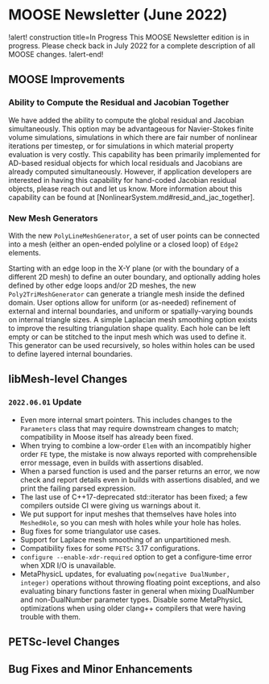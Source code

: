# MOOSE Newsletter (June 2022)

!alert! construction title=In Progress
This MOOSE Newsletter edition is in progress. Please check back in July 2022
for a complete description of all MOOSE changes.
!alert-end!

## MOOSE Improvements

### Ability to Compute the Residual and Jacobian Together

We have added the ability to compute the global residual and Jacobian
simultaneously. This option may be advantageous for Navier-Stokes finite volume
simulations, simulations in which there are fair number of nonlinear iterations
per timestep, or for simulations in which material property evaluation is very
costly. This capability has been primarily implemented for AD-based residual
objects for which local residuals and Jacobians are already computed
simultaneously. However, if application developers are interested in having this
capability for hand-coded Jacobian residual objects, please reach out and let us
know. More information about this capability can be found at
[NonlinearSystem.md#resid_and_jac_together].

### New Mesh Generators

With the new `PolyLineMeshGenerator`, a set of user points can be
connected into a mesh (either an open-ended polyline or a closed loop)
of `Edge2` elements.

Starting with an edge loop in the X-Y plane (or with the boundary of
a different 2D mesh) to define an outer boundary, and optionally
adding holes defined by other edge loops and/or 2D meshes, the new
`Poly2TriMeshGenerator` can generate a triangle mesh inside the
defined domain.  User options allow for uniform (or as-needed)
refinement of external and internal boundaries, and uniform or
spatially-varying bounds on internal triangle sizes.  A simple
Laplacian mesh smoothing option exists to improve the resulting
triangulation shape quality.  Each hole can be left empty or can be
stitched to the input mesh which was used to define it.  This
generator can be used recursively, so holes within holes can be used
to define layered internal boundaries.

## libMesh-level Changes

### `2022.06.01` Update

- Even more internal smart pointers.  This includes changes to the
  `Parameters` class that may require downstream changes to match;
  compatibility in Moose itself has already been fixed.
- When trying to combine a low-order `Elem` with an incompatibly
  higher order `FE` type, the mistake is now always reported with
  comprehensible error message, even in builds with assertions
  disabled.
- When a parsed function is used and the parser returns an error, we
  now check and report details even in builds with assertions
  disabled, and we print the failing parsed expression.
- The last use of C++17-deprecated std::iterator has been fixed;
  a few compilers outside CI were giving us warnings about it.
- We put support for input meshes that themselves have holes into
  `MeshedHole`, so you can mesh with holes while your hole has holes.
- Bug fixes for some triangulator use cases.
- Support for Laplace mesh smoothing of an unpartitioned mesh.
- Compatibility fixes for some `PETSc` 3.17 configurations.
- `configure --enable-xdr-required` option to get a configure-time
  error when XDR I/O is unavailable.
- MetaPhysicL updates, for evaluating `pow(negative DualNumber,
  integer)` operations without throwing floating point exceptions,
  and also evaluating binary functions faster in general when mixing
  DualNumber and non-DualNumber parameter types.  Disable some
  MetaPhysicL optimizations when using older clang++ compilers that
  were having trouble with them.

## PETSc-level Changes

## Bug Fixes and Minor Enhancements
